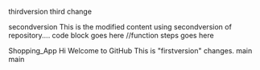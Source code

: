 thirdversion
third change

 secondversion
This  is the modified content using secondversion of repository....
code block goes here
//function steps goes here

Shopping_App
Hi Welcome to GitHub
This is "firstversion" changes.
 main
 main
